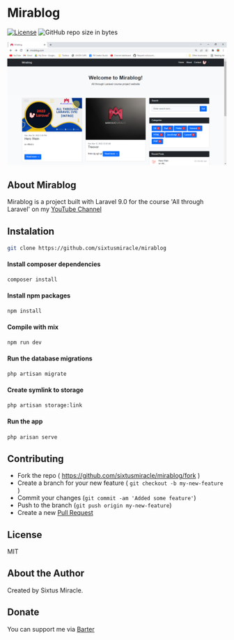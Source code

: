 # Mirablog

[![License](https://img.shields.io/github/license/sixtusmiracle/mirablog)](LICENSE)
![GitHub repo size in bytes](https://img.shields.io/github/repo-size/sixtusmiracle/mirablog)

![Screenshot](https://raw.githubusercontent.com/sixtusmiracle/mirablog/main/screenshot.png)

## About Mirablog

Mirablog is a project built with Laravel 9.0 for the course 'All through Laravel' on my [YouTube Channel](https://www.youtube.com/channel/UCNUdTruoC0GT68ewdSpXjIQ?sub_confirmation=1)

## Instalation

```bash
git clone https://github.com/sixtusmiracle/mirablog
```

#### Install composer dependencies
```bash
composer install
```

#### Install npm packages
```bash
npm install
```

#### Compile with mix
```bash
npm run dev
```

#### Run the database migrations
```bash
php artisan migrate
```

#### Create symlink to storage
```bash
php artisan storage:link
```

#### Run the app
```bash
php arisan serve
```

## Contributing
- Fork the repo ( https://github.com/sixtusmiracle/mirablog/fork )
- Create a branch for your new feature ( `git checkout -b my-new-feature` )
- Commit your changes (`git commit -am 'Added some feature'`)
- Push to the branch (`git push origin my-new-feature`)
- Create a new [Pull Request](https://github.com/sixtusmiracle/mirablog/pulls)

## License

MIT

## About the Author

Created by Sixtus Miracle.

## Donate

You can support me via [Barter](https://barter.me/sixtusagbo)


